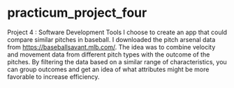 # practicum_project_four
Project 4 : Software Development Tools
I choose to create an app that could compare similar pitches in baseball.
I downloaded the pitch arsenal data from https://baseballsavant.mlb.com/.
The idea was to combine velocity and movement data from different pitch types with the outcome of the pitches. 
By filtering the data based on a similar range of characteristics, you can group outcomes and get an idea of what attributes might be more favorable to increase efficiency.